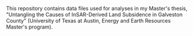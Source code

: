 This repository contains data files used for analyses in my Master's thesis, "Untangling the Causes of InSAR-Derived Land Subsidence in Galveston County" (University of Texas at Austin, Energy and Earth Resources Master's program).
